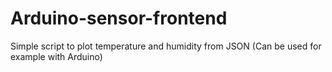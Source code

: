 # Arduino-sensor-frontend
Simple script to plot temperature and humidity from JSON (Can be used for example with Arduino)
